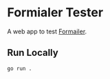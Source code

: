 # Formialer Tester

A web app to test [Formailer](https://github.com/djatwood/formailer).

## Run Locally

```
go run .
```
